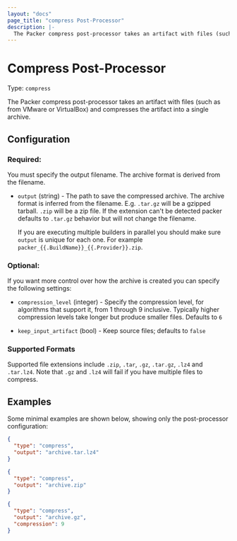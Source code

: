 ```yaml
---
layout: "docs"
page_title: "compress Post-Processor"
description: |-
  The Packer compress post-processor takes an artifact with files (such as from VMware or VirtualBox) and compresses the artifact into a single archive.
---
```


# Compress Post-Processor

Type: `compress`

The Packer compress post-processor takes an artifact with files (such as from
VMware or VirtualBox) and compresses the artifact into a single archive.

## Configuration

### Required:

You must specify the output filename. The archive format is derived from the filename.

* `output` (string) - The path to save the compressed archive. The archive
  format is inferred from the filename. E.g. `.tar.gz` will be a gzipped
  tarball. `.zip` will be a zip file. If the extension can't be detected packer
  defaults to `.tar.gz` behavior but will not change the filename.

  If you are executing multiple builders in parallel you should make sure
  `output` is unique for each one. For example `packer_{{.BuildName}}_{{.Provider}}.zip`.

### Optional:

If you want more control over how the archive is created you can specify the following settings:

* `compression_level` (integer) - Specify the compression level, for algorithms
  that support it, from 1 through 9 inclusive. Typically higher compression
  levels take longer but produce smaller files. Defaults to `6`

* `keep_input_artifact` (bool) - Keep source files; defaults to `false`

### Supported Formats

Supported file extensions include `.zip`, `.tar`, `.gz`, `.tar.gz`, `.lz4` and `.tar.lz4`. Note that `.gz` and `.lz4` will fail if you have multiple files to compress.

## Examples

Some minimal examples are shown below, showing only the post-processor configuration:

```json
{
  "type": "compress",
  "output": "archive.tar.lz4"
}
```

```json
{
  "type": "compress",
  "output": "archive.zip"
}
```

```json
{
  "type": "compress",
  "output": "archive.gz",
  "compression": 9
}
```
